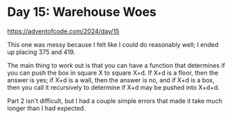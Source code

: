 # Day 15: Warehouse Woes

<https://adventofcode.com/2024/day/15>

This one was messy because I felt like I could do reasonably well; I ended
up placing 375 and 419.

The main thing to work out is that you can have a function that determines
if you can push the box in square X to square X+d. If X+d is a floor, then
the answer is yes; if X+d is a wall, then the answer is no, and if X+d is a
box, then you call it recursively to determine if X+d may be pushed into
X+d+d.

Part 2 isn't difficult, but I had a couple simple errors that made it take
much longer than I had expected.
